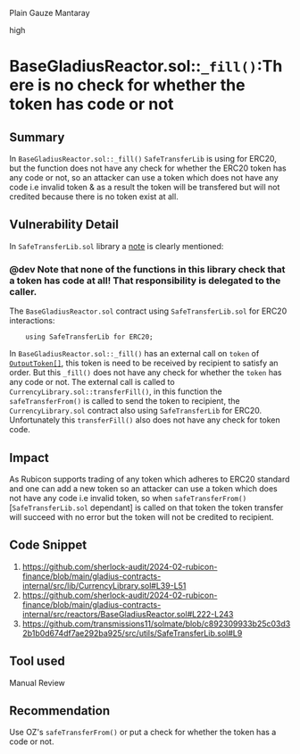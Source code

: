 Plain Gauze Mantaray

high

# BaseGladiusReactor.sol::`_fill()`:There is no check for whether the token has code or not

## Summary
In `BaseGladiusReactor.sol::_fill()`  `SafeTransferLib` is using for ERC20, but the function does not have any check for whether the ERC20 token has any code or not, so an attacker can use a token which does not have any code i.e invalid token & as a result the token will be transfered but will not credited because there is no token exist at all.
## Vulnerability Detail
In `SafeTransferLib.sol` library a [note](https://github.com/transmissions11/solmate/blob/c892309933b25c03d32b1b0d674df7ae292ba925/src/utils/SafeTransferLib.sol#L9) is clearly mentioned:
### @dev Note that none of the functions in this library check that a token has code at all! That responsibility is delegated to the caller.
The `BaseGladiusReactor.sol` contract using `SafeTransferLib.sol` for ERC20 interactions:
```solidity
    using SafeTransferLib for ERC20;
```
In `BaseGladiusReactor.sol::_fill()` has an external call on `token` of [`OutputToken[]`](https://github.com/sherlock-audit/2024-02-rubicon-finance/blob/main/gladius-contracts-internal/src/base/ReactorStructs.sol#L37-L41), this token is need to be received by recipient to satisfy an order. But this `_fill()` does not have any check for whether the `token` has any code or not. 
The external call is called to `CurrencyLibrary.sol::transferFill()`, in this function the `safeTransferFrom()` is called to send the token to recipient, the `CurrencyLibrary.sol` contract also using `SafeTransferLib` for ERC20. Unfortunately this `transferFill()` also does not have any check for token code.

## Impact
As Rubicon supports trading of any token which adheres to ERC20 standard and one can add a new token so an attacker can use a token which does not have any code i.e invalid token, so when `safeTransferFrom()` [`SafeTransferLib.sol` dependant] is called on that token the token transfer will succeed with no error but the token will not be credited to recipient. 
## Code Snippet
1. https://github.com/sherlock-audit/2024-02-rubicon-finance/blob/main/gladius-contracts-internal/src/lib/CurrencyLibrary.sol#L39-L51
2. https://github.com/sherlock-audit/2024-02-rubicon-finance/blob/main/gladius-contracts-internal/src/reactors/BaseGladiusReactor.sol#L222-L243
3. https://github.com/transmissions11/solmate/blob/c892309933b25c03d32b1b0d674df7ae292ba925/src/utils/SafeTransferLib.sol#L9

## Tool used

Manual Review

## Recommendation
Use OZ's `safeTransferFrom()` or put a check for whether the token has a code or not.